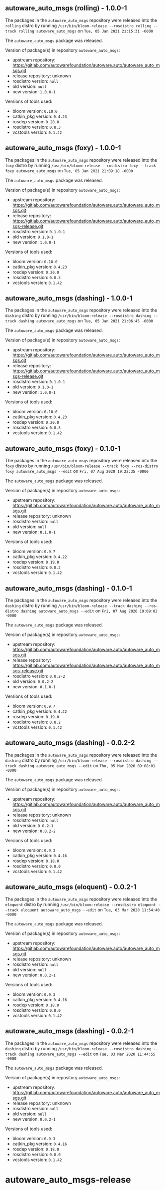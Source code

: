 ## autoware_auto_msgs (rolling) - 1.0.0-1

The packages in the `autoware_auto_msgs` repository were released into the `rolling` distro by running `/usr/bin/bloom-release --rosdistro rolling --track rolling autoware_auto_msgs` on `Tue, 05 Jan 2021 21:15:31 -0000`

The `autoware_auto_msgs` package was released.

Version of package(s) in repository `autoware_auto_msgs`:

- upstream repository: https://gitlab.com/autowarefoundation/autoware.auto/autoware_auto_msgs.git
- release repository: unknown
- rosdistro version: `null`
- old version: `null`
- new version: `1.0.0-1`

Versions of tools used:

- bloom version: `0.10.0`
- catkin_pkg version: `0.4.23`
- rosdep version: `0.20.0`
- rosdistro version: `0.8.3`
- vcstools version: `0.1.42`


## autoware_auto_msgs (foxy) - 1.0.0-1

The packages in the `autoware_auto_msgs` repository were released into the `foxy` distro by running `/usr/bin/bloom-release --rosdistro foxy --track foxy autoware_auto_msgs` on `Tue, 05 Jan 2021 21:09:18 -0000`

The `autoware_auto_msgs` package was released.

Version of package(s) in repository `autoware_auto_msgs`:

- upstream repository: https://gitlab.com/autowarefoundation/autoware.auto/autoware_auto_msgs.git
- release repository: https://gitlab.com/autowarefoundation/autoware.auto/autoware_auto_msgs-release.git
- rosdistro version: `0.1.0-1`
- old version: `0.1.0-1`
- new version: `1.0.0-1`

Versions of tools used:

- bloom version: `0.10.0`
- catkin_pkg version: `0.4.23`
- rosdep version: `0.20.0`
- rosdistro version: `0.8.3`
- vcstools version: `0.1.42`


## autoware_auto_msgs (dashing) - 1.0.0-1

The packages in the `autoware_auto_msgs` repository were released into the `dashing` distro by running `/usr/bin/bloom-release --rosdistro dashing --track dashing autoware_auto_msgs` on `Tue, 05 Jan 2021 21:06:45 -0000`

The `autoware_auto_msgs` package was released.

Version of package(s) in repository `autoware_auto_msgs`:

- upstream repository: https://gitlab.com/autowarefoundation/autoware.auto/autoware_auto_msgs.git
- release repository: https://gitlab.com/autowarefoundation/autoware.auto/autoware_auto_msgs-release.git
- rosdistro version: `0.1.0-1`
- old version: `0.1.0-1`
- new version: `1.0.0-1`

Versions of tools used:

- bloom version: `0.10.0`
- catkin_pkg version: `0.4.23`
- rosdep version: `0.20.0`
- rosdistro version: `0.8.3`
- vcstools version: `0.1.42`


## autoware_auto_msgs (foxy) - 0.1.0-1

The packages in the `autoware_auto_msgs` repository were released into the `foxy` distro by running `/usr/bin/bloom-release --track foxy --ros-distro foxy autoware_auto_msgs --edit` on `Fri, 07 Aug 2020 19:22:35 -0000`

The `autoware_auto_msgs` package was released.

Version of package(s) in repository `autoware_auto_msgs`:

- upstream repository: https://gitlab.com/autowarefoundation/autoware.auto/autoware_auto_msgs.git
- release repository: unknown
- rosdistro version: `null`
- old version: `null`
- new version: `0.1.0-1`

Versions of tools used:

- bloom version: `0.9.7`
- catkin_pkg version: `0.4.22`
- rosdep version: `0.19.0`
- rosdistro version: `0.8.2`
- vcstools version: `0.1.42`


## autoware_auto_msgs (dashing) - 0.1.0-1

The packages in the `autoware_auto_msgs` repository were released into the `dashing` distro by running `/usr/bin/bloom-release --track dashing --ros-distro dashing autoware_auto_msgs --edit` on `Fri, 07 Aug 2020 19:09:02 -0000`

The `autoware_auto_msgs` package was released.

Version of package(s) in repository `autoware_auto_msgs`:

- upstream repository: https://gitlab.com/autowarefoundation/autoware.auto/autoware_auto_msgs.git
- release repository: https://gitlab.com/autowarefoundation/autoware.auto/autoware_auto_msgs-release.git
- rosdistro version: `0.0.2-2`
- old version: `0.0.2-2`
- new version: `0.1.0-1`

Versions of tools used:

- bloom version: `0.9.7`
- catkin_pkg version: `0.4.22`
- rosdep version: `0.19.0`
- rosdistro version: `0.8.2`
- vcstools version: `0.1.42`


## autoware_auto_msgs (dashing) - 0.0.2-2

The packages in the `autoware_auto_msgs` repository were released into the `dashing` distro by running `/usr/bin/bloom-release --rosdistro dashing --track dashing autoware_auto_msgs --edit` on `Thu, 05 Mar 2020 09:08:01 -0000`

The `autoware_auto_msgs` package was released.

Version of package(s) in repository `autoware_auto_msgs`:

- upstream repository: https://gitlab.com/autowarefoundation/autoware.auto/autoware_auto_msgs.git
- release repository: unknown
- rosdistro version: `null`
- old version: `0.0.2-1`
- new version: `0.0.2-2`

Versions of tools used:

- bloom version: `0.9.3`
- catkin_pkg version: `0.4.16`
- rosdep version: `0.18.0`
- rosdistro version: `0.8.0`
- vcstools version: `0.1.42`


## autoware_auto_msgs (eloquent) - 0.0.2-1

The packages in the `autoware_auto_msgs` repository were released into the `eloquent` distro by running `/usr/bin/bloom-release --rosdistro eloquent --track eloquent autoware_auto_msgs --edit` on `Tue, 03 Mar 2020 11:54:40 -0000`

The `autoware_auto_msgs` package was released.

Version of package(s) in repository `autoware_auto_msgs`:

- upstream repository: https://gitlab.com/autowarefoundation/autoware.auto/autoware_auto_msgs.git
- release repository: unknown
- rosdistro version: `null`
- old version: `null`
- new version: `0.0.2-1`

Versions of tools used:

- bloom version: `0.9.3`
- catkin_pkg version: `0.4.16`
- rosdep version: `0.18.0`
- rosdistro version: `0.8.0`
- vcstools version: `0.1.42`


## autoware_auto_msgs (dashing) - 0.0.2-1

The packages in the `autoware_auto_msgs` repository were released into the `dashing` distro by running `/usr/bin/bloom-release --rosdistro dashing --track dashing autoware_auto_msgs --edit` on `Tue, 03 Mar 2020 11:44:55 -0000`

The `autoware_auto_msgs` package was released.

Version of package(s) in repository `autoware_auto_msgs`:

- upstream repository: https://gitlab.com/autowarefoundation/autoware.auto/autoware_auto_msgs.git
- release repository: unknown
- rosdistro version: `null`
- old version: `null`
- new version: `0.0.2-1`

Versions of tools used:

- bloom version: `0.9.3`
- catkin_pkg version: `0.4.16`
- rosdep version: `0.18.0`
- rosdistro version: `0.8.0`
- vcstools version: `0.1.42`


# autoware_auto_msgs-release


